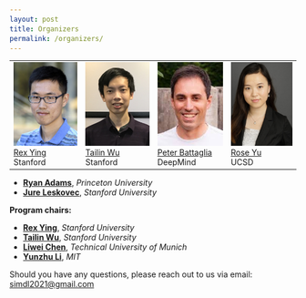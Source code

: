 ```yaml
---
layout: post
title: Organizers
permalink: /organizers/
---
```


<table>
  <tr>
    <td> 
      <img src="https://github.com/SimDL/SimDL.github.io/blob/main/images/Rex_Ying.jpg?raw=true"  alt="1" width = 130px height = 147px ><br />
      <a href="https://cs.stanford.edu/people/rexy/">Rex Ying</a><br />
      Stanford
    </td>
    <td>
      <img src="https://github.com/SimDL/SimDL.github.io/blob/main/images/Tailin_Wu.jpg?raw=true" alt="2" width = 130px height = 147px><br />
      <a href="https://tailin.org/">Tailin Wu</a><br />
      Stanford
    </td>
    <td>
      <img src="https://github.com/SimDL/SimDL.github.io/blob/main/images/Peter_Battaglia.jpeg?raw=true" alt="2" width = 130px height = 147px><br />
      <a href="https://scholar.google.com/citations?user=nQ7Ij30AAAAJ&hl=en">Peter Battaglia</a><br />
      DeepMind
    </td>
    <td>
      <img src="https://github.com/SimDL/SimDL.github.io/blob/main/images/Rose_Yu.jpg?raw=true" alt="2" width = 130px height = 147px><br />
      <a href="http://roseyu.com/">Rose Yu</a><br />
      UCSD
    </td>
  </tr> 
</table>



- [**Ryan Adams**](https://www.cs.princeton.edu/~rpa/), *Princeton University*
- [**Jure Leskovec**](https://cs.stanford.edu/~jure/), *Stanford University*

**Program chairs:**
- [**Rex Ying**](https://cs.stanford.edu/people/rexy/), *Stanford University*
- [**Tailin Wu**](https://tailin.org/), *Stanford University*
- [**Liwei Chen**](https://ge.in.tum.de/about/dr-liwei-chen/), *Technical University of Munich*
- [**Yunzhu Li**](https://people.csail.mit.edu/liyunzhu/), *MIT*

Should you have any questions, please reach out to us via email:<br>
[simdl2021@gmail.com](mailto:simdl2021@gmail.com)
